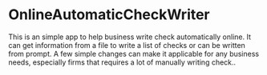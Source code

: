 # OnlineAutomaticCheckWriter
This is an simple app to help business write check automatically online. It can get information from a file to write a list of checks or can be written from prompt. A few simple changes can make it applicable for any business needs, especially firms that requires a lot of manually writing check..
